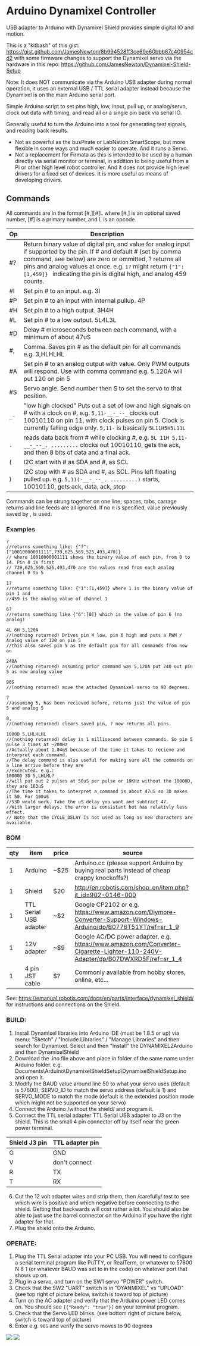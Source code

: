 # Arduino Dynamixel Controller
USB adapter to Arduino with Dynamixel Shield provides simple digital IO and motion. 

This is a "kitbash" of this gist:
https://gist.github.com/JamesNewton/8b994528ff3ce69e60bbb67c40954cd2
with some firmware changes to support the Dynamixel servo via the hardware in this repo:
https://github.com/JamesNewton/Dynamixel-Shield-Setup

Note: It does NOT communicate via the Arduino USB adapter during normal operation, it uses an external USB / TTL serial adapter instead because the Dynamixel is on the main Arduino serial port. 


Simple Arduino script to set pins high, low, input, pull up, or analog/servo, 
clock out data with timing, and read all or a single pin back via serial IO. 

Generally useful to turn the Arduino into a tool for generating test signals, and reading back results. 
- Not as powerful as the busPirate or LabNation SmartScope, but more flexible in some ways and much easier to operate. And it runs a Servo.
- Not a replacement for Firmata as this is intended to be used by a human directly via serial monitor or terminal, in addition to being useful from a Pi or other high level robot controller. And it does not provide high level drivers for a fixed set of devices. It is more useful as means of developing drivers. 

## Commands

All commands are in the format [#,][#]L where [#,] is an optional saved number, [#] is a primary number, and L is an opcode. 

Op   | Description
---- | ---
#?   | Return binary value of digital pin, and value for analog input if supported by the pin. If # and default # (set by comma command, see below) are zero or ommitted, ? returns all pins and analog values at once. e.g. `1?` might return `{"1":[1,459]} ` indicating the pin is digital high, and analog 459 counts.
#I   | Set pin # to an input. e.g. 3I
#P   | Set pin # to an input with internal pullup. 4P
#H   | Set pin # to a high output. 3H4H
#L   | Set pin # to a low output. 5L4L3L
#D   | Delay # microseconds between each command, with a minimum of about 47uS
#,   | Comma. Saves pin # as the default pin for all commands e.g. 3,HLHLHL
#A   | Set pin # to an analog output with value. Only PWM outputs will respond. Use with comma command e.g. 5,120A will put 120 on pin 5
#S   | Servo angle. Send number then S to set the servo to that position.
`_-`   | "low high clocked" Puts out a set of low and high signals on # with a clock on #, e.g. `5,11-__-_--_` clocks out 10010110 on pin 11, with clock pulses on pin 5. Clock is currently falling edge only. `5,11-` is basically `5L11H5H5L11L`
`.`    | reads data back from # while clocking #, e.g. `5L 11H 5,11-__-_--_. .........` clocks out 10010110, gets the ack, and then 8 bits of data and a final ack.
(    | I2C start with # as SDA and #, as SCL
)    | I2C stop with # as SDA and #, as SCL. Pins left floating pulled up. e.g. `5,11(-__-_--_. .........)` starts, 10010110, gets ack, data, ack, stop

Commands can be strung together on one line; spaces, tabs, carrage returns and line feeds 
are all ignored. If no n is specified, value previously saved by , is used.

### Examples
````
?
//returns something like: {"?":["10010000001111",739,625,569,525,493,470]}
// where 10010000001111 shows the binary value of each pin, from 0 to 14. Pin 0 is first
// 739,625,569,525,493,470 are the values read from each analog channel 0 to 5

1?
//returns something like: {"1":[1,459]} where 1 is the binary value of pin 1 and 
//459 is the analog value of channel 1

6?
//returns something like {"6":[0]} which is the value of pin 6 (no analog)

4L 6H 5,120A
//(nothing returned) Drives pin 4 low, pin 6 high and puts a PWM / Analog value of 120 on pin 5
//this also saves pin 5 as the default pin for all commands from now on

240A
//(nothing returned) assuming prior command was 5,120A put 240 out pin 5 as new analog value

90S
//(nothing returned) move the attached Dynamixel servo to 90 degrees.

?
//assuming 5, has been recieved before, returns just the value of pin 5 and analog 5

0,
//(nothing returned) clears saved pin, ? now returns all pins.

1000D 5,LHLHLHL
//(nothing returned) delay is 1 millisecond between commands. So pin 5 pulse 3 times at ~200Hz
//Actually about 1.04mS because of the time it takes to recieve and interpret each command. 
//The delay command is also useful for making sure all the commands on a line arrive before they are 
//excecuted. e.g.:
10000D 3D 5,LHLHL?
//will put out 2 pulses at 50uS per pulse or 10KHz without the 10000D, they are 163uS
//The time it takes to interpret a command is about 47uS so 3D makes it 50. For 100uS
//53D would work. Take the uS delay you want and subtract 47.
//With larger delays, the error is consistant but has relativly less effect.
// Note that the CYCLE_DELAY is not used as long as new characters are available.
````

### BOM
qty | item | price | source
----|------|-------|---------------
1   | Arduino | ~$25 | Arduino.cc (please support Arduino by buying real parts instead of cheap crappy knockoffs?)
1   | Shield  | $20  | http://en.robotis.com/shop_en/item.php?it_id=902-0146-000
1   | TTL Serial USB adapter | ~$2 | Google CP2102 or e.g.<BR> https://www.amazon.com/Diymore-Converter-Support-Windows-Arduino/dp/B0776T51YT/ref=sr_1_9
1   | 12V adapter | ~$9 | Google AC/DC power adapter. e.g. <BR> https://www.amazon.com/Converter-Cigarette-Lighter-110-240V-Adapter/dp/B07DWXRD5F/ref=sr_1_4
1   | 4 pin JST cable | $? | Commonly available from hobby stores, online, etc... 

See: 
https://emanual.robotis.com/docs/en/parts/interface/dynamixel_shield/ 
for instructions and connections on the Shield. 

### BUILD:
1. Install Dynamixel libraries into Arduino IDE (must be 1.8.5 or up) via menu: "Sketch" / "Include Libraries" / "Manage Libraries" and then search for Dynamixel. Select and then "Install" the DYNAMIXEL2Arduino and then DynamixelShield 
2. Download the .ino file above and place in folder of the same name under Arduino folder. e.g. Documents\Arduino\DynamixelShieldSetup\DynamixelShieldSetup.ino and open it. 
3. Modify the BAUD value around line 50 to what your servo uses (default is 57600), SERVO_ID to match the servo address (default is 1) and SERVO_MODE to match the mode (default is the extended position mode which might not be supported on your servo)
4. Connect the Arduino /without the shield/ and program it. 
5. Connect the TTL serial adapter TTL Serial USB adapter to J3 on the shield. This is the small 4 pin connector off by itself near the green power terminal. 

Shield J3 pin | TTL adapter pin
-----------|----------------
G | GND
V | don't connect
R | TX
T | RX

6. Cut the 12 volt adapter wires and strip them, then /carefully/ test to see which wire is positive and which negative before connecting to the shield. Getting that backwards will cost rather a lot. You should also be able to just use the barrel connector on the Arduino if you have the right adapter for that.
7. Plug the shield onto the Arduino.

### OPERATE:
1. Plug the TTL Serial adapter into your PC USB. You will need to configure a serial terminal program like PuTTY, or RealTerm, or whatever to 57600 N 8 1 (or whatever BAUD was set to in the code) on whatever port that shows up on. 
2. Plug in a servo, and turn on the SW1 servo "POWER" switch. 
3. Check that the SW2 "UART" switch is in "DYANMIXEL" vs "UPLOAD" (see top right of picture below, switch is toward top of picture)
4. Turn on the AC adapter and verify that the Arduino power LED comes on. You should see `[{"Ready": "true"}]` on your terminal program.
5. Check that the Servo LED blinks. (see bottom right of picture below, switch is toward top of picture)
6. Enter e.g. `90S` and verify the servo moves to 90 degrees



<img src="https://user-images.githubusercontent.com/419392/89340621-de190500-d654-11ea-8f35-cad97d78e372.png">

<img src="https://emanual.robotis.com/assets/images/parts/interface/dynamixel_shield/pinmap.png">
